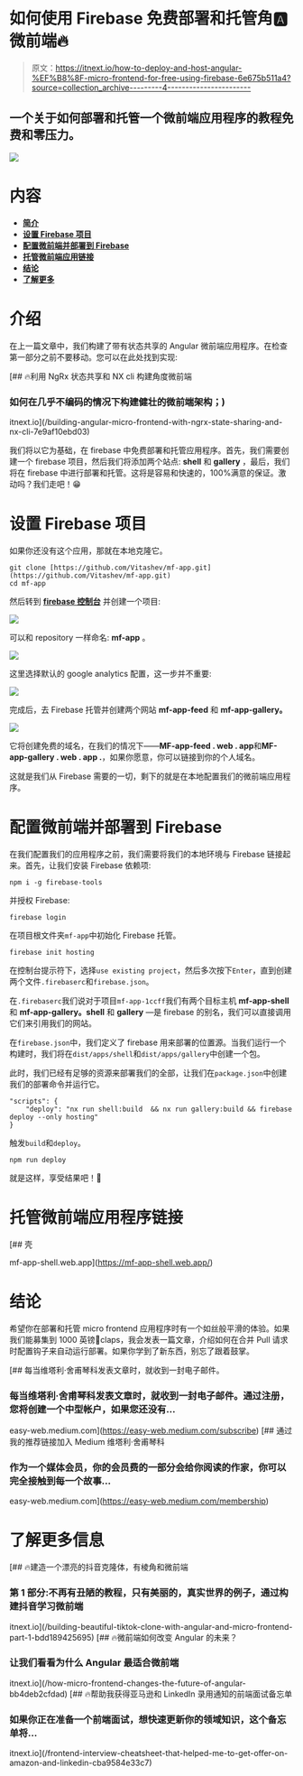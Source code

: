 # 如何使用 Firebase 免费部署和托管角🅰️微前端🔥

> 原文：<https://itnext.io/how-to-deploy-and-host-angular-%EF%B8%8F-micro-frontend-for-free-using-firebase-6e675b511a4?source=collection_archive---------4----------------------->

## 一个关于如何部署和托管一个微前端应用程序的教程免费和零压力。

![](img/ff9108c68582e52070aa7fd7fdaca8b6.png)

# 内容

*   [**简介**](#47a3)
*   [**设置 Firebase 项目**](#157a)
*   [**配置微前端并部署到 Firebase**](#e05d)
*   [**托管微前端应用链接**](#cac5)
*   [**结论**](#e782)
*   [**了解更多**](#be86)

# 介绍

在上一篇文章中，我们构建了带有状态共享的 Angular 微前端应用程序。在检查第一部分之前不要移动。您可以在此处找到实现:

[](/building-angular-micro-frontend-with-ngrx-state-sharing-and-nx-cli-7e9af10ebd03) [## 🔥利用 NgRx 状态共享和 NX cli 构建角度微前端

### 如何在几乎不编码的情况下构建健壮的微前端架构；)

itnext.io](/building-angular-micro-frontend-with-ngrx-state-sharing-and-nx-cli-7e9af10ebd03) 

我们将以它为基础，在 firebase 中免费部署和托管应用程序。首先，我们需要创建一个 firebase 项目，然后我们将添加两个站点: **shell** 和 **gallery** ，最后，我们将在 firebase 中进行部署和托管。这将是容易和快速的，100%满意的保证。激动吗？我们走吧！😁

# 设置 Firebase 项目

如果你还没有这个应用，那就在本地克隆它。

```
git clone [https://github.com/Vitashev/mf-app.git](https://github.com/Vitashev/mf-app.git)
cd mf-app
```

然后转到 [**firebase 控制台**](https://console.firebase.google.com/) 并创建一个项目:

![](img/f8d225af22d199d4e1907a8a5d30fbb5.png)

可以和 repository 一样命名: **mf-app** 。

![](img/726a0599e2201e82aeb242b621247b76.png)

这里选择默认的 google analytics 配置，这一步并不重要:

![](img/2cadb7667365931a3c03b037d210508c.png)

完成后，去 Firebase 托管并创建两个网站 **mf-app-feed** 和 **mf-app-gallery。**

![](img/c56764e646bb78d001d30d6ed6110e65.png)

它将创建免费的域名，在我们的情况下——**MF-app-feed . web . app**和**MF-app-gallery . web . app .**，如果你愿意，你可以链接到你的个人域名。

这就是我们从 Firebase 需要的一切，剩下的就是在本地配置我们的微前端应用程序。

# 配置微前端并部署到 Firebase

在我们配置我们的应用程序之前，我们需要将我们的本地环境与 Firebase 链接起来。首先，让我们安装 Firebase 依赖项:

```
npm i -g firebase-tools
```

并授权 Firebase:

```
firebase login
```

在项目根文件夹`mf-app`中初始化 Firebase 托管。

```
firebase init hosting
```

在控制台提示符下，选择`use existing project`，然后多次按下`Enter`，直到创建两个文件`.firebaserc`和`firebase.json`。

在`.firebaserc`我们说对于项目`mf-app-1ccff`我们有两个目标主机 **mf-app-shell** 和 **mf-app-gallery。shell** 和 **gallery** —是 firebase 的别名，我们可以直接调用它们来引用我们的网站。

在`firebase.json`中，我们定义了 firebase 用来部署的位置源。当我们运行一个构建时，我们将在`dist/apps/shell`和`dist/apps/gallery`中创建一个包。

此时，我们已经有足够的资源来部署我们的全部，让我们在`package.json`中创建我们的部署命令并运行它。

```
"scripts": {
    "deploy": "nx run shell:build  && nx run gallery:build && firebase deploy --only hosting"
}
```

触发`build`和`deploy`。

```
npm run deploy
```

就是这样，享受结果吧！🎉

# 托管微前端应用程序链接

 [## 壳

mf-app-shell.web.app](https://mf-app-shell.web.app/) 

# 结论

希望你在部署和托管 micro frontend 应用程序时有一个如丝般平滑的体验。如果我们能募集到 1000 英镑👏claps，我会发表一篇文章，介绍如何在合并 Pull 请求时配置钩子来自动运行部署。如果你学到了新东西，别忘了跟着鼓掌。

[](https://easy-web.medium.com/subscribe) [## 每当维塔利·舍甫琴科发表文章时，就收到一封电子邮件。

### 每当维塔利·舍甫琴科发表文章时，就收到一封电子邮件。通过注册，您将创建一个中型帐户，如果您还没有…

easy-web.medium.com](https://easy-web.medium.com/subscribe) [](https://easy-web.medium.com/membership) [## 通过我的推荐链接加入 Medium 维塔利·舍甫琴科

### 作为一个媒体会员，你的会员费的一部分会给你阅读的作家，你可以完全接触到每一个故事…

easy-web.medium.com](https://easy-web.medium.com/membership) 

# 了解更多信息

[](/building-beautiful-tiktok-clone-with-angular-and-micro-frontend-part-1-bdd189425695) [## 🔥建造一个漂亮的抖音克隆体，有棱角和微前端

### 第 1 部分:不再有丑陋的教程，只有美丽的，真实世界的例子，通过构建抖音学习微前端

itnext.io](/building-beautiful-tiktok-clone-with-angular-and-micro-frontend-part-1-bdd189425695) [](/how-micro-frontend-changes-the-future-of-angular-bb4deb2cfdad) [## 🔥微前端如何改变 Angular 的未来？

### 让我们看看为什么 Angular 最适合微前端

itnext.io](/how-micro-frontend-changes-the-future-of-angular-bb4deb2cfdad) [](/frontend-interview-cheatsheet-that-helped-me-to-get-offer-on-amazon-and-linkedin-cba9584e33c7) [## 🔥帮助我获得亚马逊和 LinkedIn 录用通知的前端面试备忘单

### 如果你正在准备一个前端面试，想快速更新你的领域知识，这个备忘单将…

itnext.io](/frontend-interview-cheatsheet-that-helped-me-to-get-offer-on-amazon-and-linkedin-cba9584e33c7)